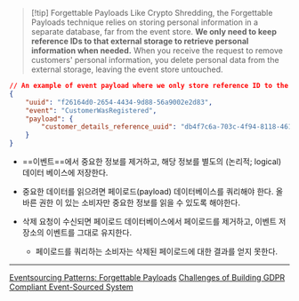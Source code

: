 > [!tip] Forgettable Payloads
 Like Crypto Shredding, the Forgettable Payloads technique relies on storing personal information in a separate database, far from the event store. **We only need to keep reference IDs to that external storage to retrieve personal information when needed.** When you receive the request to remove customers' personal information, you delete personal data from the external storage, leaving the event store untouched.

```JSON
// An example of event payload where we only store reference ID to the customers' personal details.
{
    "uuid": "f26164d0-2654-4434-9d88-56a9002e2d83",
    "event": "CustomerWasRegistered",
    "payload": {
        "customer_details_reference_uuid": "db4f7c6a-703c-4f94-8118-4610c8368e7b"
    }
}
```

- ==이벤트==에서 중요한 정보를 제거하고, 해당 정보를 별도의 (논리적; logical) 데이터 베이스에 저장한다.
- 중요한 데이터를 읽으려면 페이로드(payload) 데이터베이스를 쿼리해야 한다.
	올바른 권한 이 있는 소비자만 중요한 정보를 읽을 수 있도록 해야한다.

- 삭제 요청이 수신되면 페이로드 데이터베이스에서 페이로드를 제거하고, 이벤트 저장소의 이벤트를 그대로 유지한다.
	- 페이로드를 쿼리하는 소비자는 삭제된 페이로드에 대한 결과를 얻지 못한다.

---
[Eventsourcing Patterns: Forgettable Payloads](https://verraes.net/2019/05/eventsourcing-patterns-forgettable-payloads/)
[Challenges of Building GDPR Compliant Event-Sourced System](https://world.hey.com/otar/challenges-of-building-gdpr-compliant-event-sourced-system-0db251d4)
